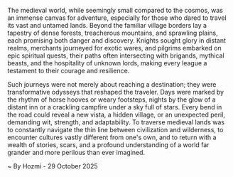 
The medieval world, while seemingly small compared to the cosmos, was an immense canvas for adventure, especially for those who dared to travel its vast and untamed lands. Beyond the familiar village borders lay a tapestry of dense forests, treacherous mountains, and sprawling plains, each promising both danger and discovery. Knights sought glory in distant realms, merchants journeyed for exotic wares, and pilgrims embarked on epic spiritual quests, their paths often intersecting with brigands, mythical beasts, and the hospitality of unknown lords, making every league a testament to their courage and resilience.

Such journeys were not merely about reaching a destination; they were transformative odysseys that reshaped the traveler. Days were marked by the rhythm of horse hooves or weary footsteps, nights by the glow of a distant inn or a crackling campfire under a sky full of stars. Every bend in the road could reveal a new vista, a hidden village, or an unexpected peril, demanding wit, strength, and adaptability. To traverse medieval lands was to constantly navigate the thin line between civilization and wilderness, to encounter cultures vastly different from one's own, and to return with a wealth of stories, scars, and a profound understanding of a world far grander and more perilous than ever imagined.

~ By Hozmi - 29 October 2025
